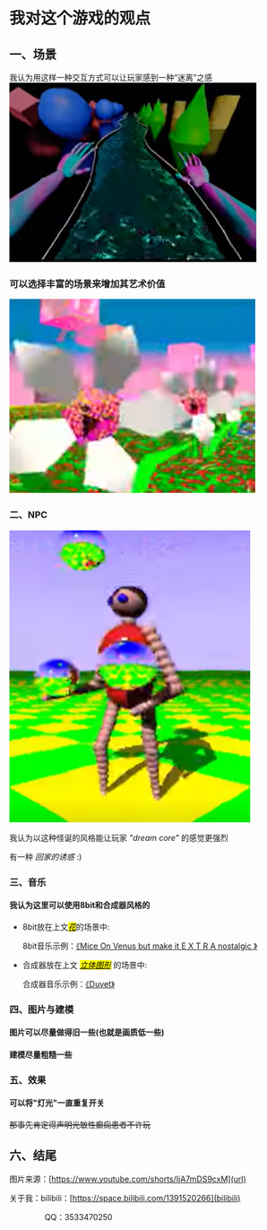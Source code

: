 <td bgcolor=black>

# 我对这个游戏的观点

## 一、场景

我认为用这样一种交互方式可以让玩家感到一种“迷离”之感
![](https://github.com/RanxingLikesMinecraft/-/blob/main/%E4%BA%A4%E4%BA%92.png)

### 可以选择丰富的场景来增加其艺术价值
![](https://github.com/RanxingLikesMinecraft/-/blob/main/%E8%8A%B1.png)

### 二、NPC

![](https://github.com/RanxingLikesMinecraft/-/blob/main/NPC.png)

我认为以这种怪诞的风格能让玩家 _"dream core"_ 的感觉更强烈

有一种 _回家的诱惑_ :)

### 三、音乐

#### 我认为这里可以使用8bit和合成器风格的

- 8bit放在上文<u>*<mark>花</mark>*</u>的场景中:
  
  8bit音乐示例：[《Mice On Venus but make it E X T R A nostalgic 》](https://y.qq.com/n/ryqq/songDetail/000b38Fk41967E)
  
- 合成器放在上文 *<u><mark>立体图形</mark></u>* 的场景中:
  
  合成器音乐示例：[《Duvet》 ](https://y.qq.com/n/ryqq/songDetail/000KD4yP3lvzqR)
  

### 四、图片与建模

#### 图片可以尽量做得旧一些(也就是画质低一些)

#### 建模尽量粗糙一些

### 五、效果

#### 可以将"灯光"一直重复开关

~~那事先肯定得声明光敏性癫痫患者不许玩~~

## 六、结尾

图片来源：[https://www.youtube.com/shorts/IjA7mDS9cxM](url)

关于我：bilibili：[https://space.bilibili.com/1391520266](bilibili)

                QQ：3533470250
